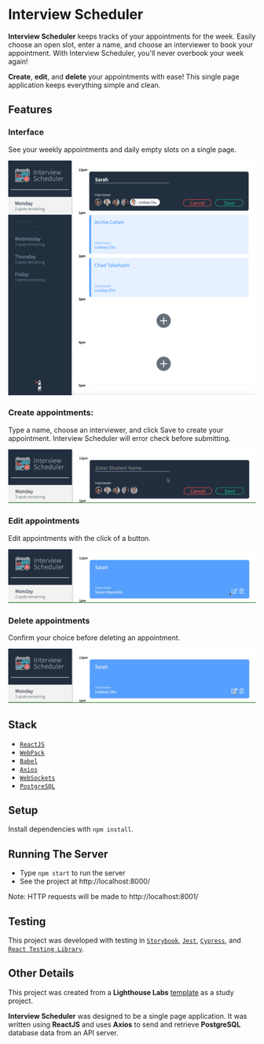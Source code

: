 # Interview Scheduler

**Interview Scheduler** keeps tracks of your appointments for the week. Easily choose an open slot, enter a name, and choose an interviewer to book your appointment. With Interview Scheduler, you'll never overbook your week again!

**Create**, **edit**, and **delete** your appointments with ease! This single page application keeps everything simple and clean.

## Features
### Interface
See your weekly appointments and daily empty slots on a single page.

![A screenshot of the interface](/data/screenshot.png "A screenshot of the interface")

### Create appointments:
Type a name, choose an interviewer, and click Save to create your appointment. Interview Scheduler will error check before submitting.

![How to create an appointment](/data/errorcheck.gif "How to create an appointment")

### Edit appointments
Edit appointments with the click of a button.

![How to edit an appointment](/data/edit.gif "How to edit an appointment")

### Delete appointments
Confirm your choice before deleting an appointment.

![How to delete an appointment](/data/delete.gif "How to delete an appointment")

## Stack
- [`ReactJS`](https://reactjs.org/)
- [`WebPack`](https://webpack.js.org/)
- [`Babel`](https://babeljs.io/)
- [`Axios`](https://github.com/axios/axios)
- [`WebSockets`](https://developer.mozilla.org/en-US/docs/Web/API/WebSockets_API)
- [`PostgreSQL`](https://www.postgresql.org/)

## Setup

Install dependencies with `npm install`.

## Running The Server

- Type `npm start` to run the server
- See the project at http://localhost:8000/

Note: HTTP requests will be made to http://localhost:8001/

## Testing
This project was developed with testing in [`Storybook`](https://storybook.js.org/), [`Jest`](https://jestjs.io/en/), [`Cypress`](https://www.cypress.io/), and [`React Testing Library`](https://testing-library.com/docs/react-testing-library/intro).

## Other Details

This project was created from a **Lighthouse Labs** [template](https://github.com/lighthouse-labs/scheduler/) as a study project.

**Interview Scheduler** was designed to be a single page application. It was written using **ReactJS** and uses **Axios** to send and retrieve **PostgreSQL** database data from an API server.